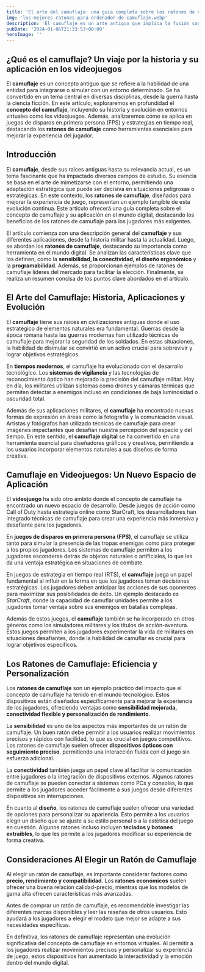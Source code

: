 ```yaml
---
title: 'El arte del camuflaje: una guía completa sobre los ratones de camuflaje para juegos - Camuflaje Militar'
img: 'los-mejores-ratones-para-ordenador-de-camuflaje.webp'
description: 'El camuflaje es un arte antiguo que implica la fusión con el entorno para ocultar su presencia. Esta técnica ha sido utilizada por soldados, cazadores y'
pubDate: '2024-01-06T21:33:53+00:00'
heroImage: ''
---
```

    
  ## ¿Qué es el camuflaje? Un viaje por la historia y su aplicación en los videojuegos

El **camuflaje** es un concepto antiguo que se refiere a la habilidad de una entidad para integrarse o simular con un entorno determinado. Se ha convertido en un tema central en diversas disciplinas, desde la guerra hasta la ciencia ficción. En este artículo, exploraremos en profundidad el **concepto del camuflaje**, incluyendo su historia y evolución en entornos virtuales como los videojuegos. Además, analizaremos cómo se aplica en juegos de disparos en primera persona (FPS) y estrategias en tiempo real, destacando los **ratones de camuflaje** como herramientas esenciales para mejorar la experiencia del jugador.

## Introducción
El **camuflaje**, desde sus raíces antiguas hasta su relevancia actual, es un tema fascinante que ha impactado diversos campos de estudio. Su esencia se basa en el arte de mimetizarse con el entorno, permitiendo una adaptación estratégica que puede ser decisiva en situaciones peligrosas o estratégicas. En este contexto, los **ratones de camuflaje**, diseñados para mejorar la experiencia de juego, representan un ejemplo tangible de esta evolución continua. Este artículo ofrecerá una guía completa sobre el concepto de camuflaje y su aplicación en el mundo digital, destacando los beneficios de los ratones de camuflaje para los jugadores más exigentes.

El artículo comienza con una descripción general del **camuflaje** y sus diferentes aplicaciones, desde la historia militar hasta la actualidad. Luego, se abordan los **ratones de camuflaje**, destacando su importancia como herramienta en el mundo digital. Se analizan las características clave que los definen, como la **sensibilidad, la conectividad, el diseño ergonómico** y la **programabilidad**. Además, se proporcionan ejemplos de ratones de camuflaje líderes del mercado para facilitar la elección. Finalmente, se realiza un resumen concisa de los puntos clave abordados en el artículo.

## El Arte del Camuflaje: Historia, Aplicaciones y Evolución
El **camuflaje** tiene sus raíces en civilizaciones antiguas donde el uso estratégico de elementos naturales era fundamental. Guerras desde la época romana hasta las guerras modernas han utilizado técnicas de camuflaje para mejorar la seguridad de los soldados. En estas situaciones, la habilidad de disimular se convirtió en un activo crucial para sobrevivir y lograr objetivos estratégicos.

En **tiempos modernos**, el camuflaje ha evolucionado con el desarrollo tecnológico. Los **sistemas de vigilancia** y las tecnologías de reconocimiento óptico han mejorado la precisión del camuflaje militar. Hoy en día, los militares utilizan sistemas como drones y cámaras térmicas que permiten detectar a enemigos incluso en condiciones de baja luminosidad o oscuridad total.

Además de sus aplicaciones militares, el **camuflaje** ha encontrado nuevas formas de expresión en áreas como la fotografía y la comunicación visual. Artistas y fotógrafos han utilizado técnicas de camuflaje para crear imágenes impactantes que desafían nuestra percepción del espacio y del tiempo. En este sentido, el **camuflaje digital** se ha convertido en una herramienta esencial para diseñadores gráficos y creativos, permitiendo a los usuarios incorporar elementos naturales a sus diseños de forma creativa.

## Camuflaje en Videojuegos: Un Nuevo Espacio de Aplicación
El **videojuego** ha sido otro ámbito donde el concepto de camuflaje ha encontrado un nuevo espacio de desarrollo. Desde juegos de acción como Call of Duty hasta estrategia online como StarCraft, los desarrolladores han integrado técnicas de camuflaje para crear una experiencia más inmersiva y desafiante para los jugadores.

En **juegos de disparos en primera persona (FPS)**, el camuflaje se utiliza tanto para simular la presencia de las tropas enemigas como para proteger a los propios jugadores. Los sistemas de camuflaje permiten a los jugadores esconderse detrás de objetos naturales o artificiales, lo que les da una ventaja estratégica en situaciones de combate.

En juegos de estrategia en tiempo real (RTS), el **camuflaje** juega un papel fundamental al influir en la forma en que los jugadores toman decisiones estratégicas. Los jugadores deben anticipar las acciones de sus oponentes para maximizar sus posibilidades de éxito. Un ejemplo destacado es *StarCraft*, donde la capacidad de camuflar unidades permite a los jugadores tomar ventaja sobre sus enemigos en batallas complejas.

Además de estos juegos, el **camuflaje** también se ha incorporado en otros géneros como los simuladores militares y los títulos de acción-aventura. Estos juegos permiten a los jugadores experimentar la vida de militares en situaciones desafiantes, donde la habilidad de camuflar es crucial para lograr objetivos específicos.

## Los Ratones de Camuflaje: Eficiencia y Personalización
Los **ratones de camuflaje** son un ejemplo práctico del impacto que el concepto de camuflaje ha tenido en el mundo tecnológico. Estos dispositivos están diseñados específicamente para mejorar la experiencia de los jugadores, ofreciendo ventajas como **sensibilidad mejorada, conectividad flexible y personalización de rendimiento**.

La **sensibilidad** es uno de los aspectos más importantes de un ratón de camuflaje. Un buen ratón debe permitir a los usuarios realizar movimientos precisos y rápidos con facilidad, lo que es crucial en juegos competitivos. Los ratones de camuflaje suelen ofrecer **dispositivos ópticos con seguimiento preciso**, permitiendo una interacción fluida con el juego sin esfuerzo adicional.

La **conectividad** también juega un papel clave al facilitar la comunicación entre jugadores o la integración de dispositivos externos. Algunos ratones de camuflaje se pueden conectar a sistemas como PCs y consolas, lo que permite a los jugadores acceder fácilmente a sus juegos desde diferentes dispositivos sin interrupciones.

En cuanto al **diseño**, los ratones de camuflaje suelen ofrecer una variedad de opciones para personalizar su apariencia. Esto permite a los usuarios elegir un diseño que se ajuste a su estilo personal o a la estética del juego en cuestión. Algunos ratones incluso incluyen **teclados y botones extraibles**, lo que les permite a los jugadores modificar su experiencia de forma creativa.

## Consideraciones Al Elegir un Ratón de Camuflaje
Al elegir un ratón de camuflaje, es importante considerar factores como **precio, rendimiento y compatibilidad**. Los **ratones económicos** suelen ofrecer una buena relación calidad-precio, mientras que los modelos de gama alta ofrecen características más avanzadas.

Antes de comprar un ratón de camuflaje, es recomendable investigar las diferentes marcas disponibles y leer las reseñas de otros usuarios. Esto ayudará a los jugadores a elegir el modelo que mejor se adapte a sus necesidades específicas.

En definitiva, los ratones de camuflaje representan una evolución significativa del concepto de camuflaje en entornos virtuales. Al permitir a los jugadores realizar movimientos precisos y personalizar su experiencia de juego, estos dispositivos han aumentado la interactividad y la emoción dentro del mundo digital.
  